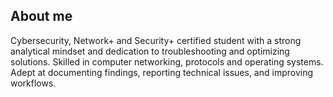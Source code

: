 ## About me

Cybersecurity, Network+ and Security+ certified student with a strong analytical mindset and dedication to troubleshooting and optimizing solutions. Skilled in computer networking, protocols and operating systems. Adept at documenting findings, reporting technical issues, and improving workflows.

<!--
**jhonatanparada499/jhonatanparada499** is a ✨ _special_ ✨ repository because its `README.md` (this file) appears on your GitHub profile.

Here are some ideas to get you started:

- 🔭 I’m currently working on ...
- 🌱 I’m currently learning ...
- 👯 I’m looking to collaborate on ...
- 🤔 I’m looking for help with ...
- 💬 Ask me about ...
- 📫 How to reach me: ...
- 😄 Pronouns: ...
- ⚡ Fun fact: ...
-->
